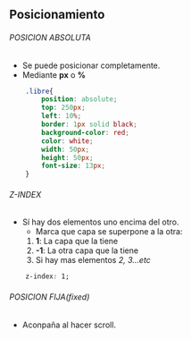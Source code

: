 ## Posicionamiento   


###### POSICION ABSOLUTA

- Se puede posicionar completamente.
- Mediante **px** o **%**
```css
    .libre{
        position: absolute;
        top: 250px;
        left: 10%;
        border: 1px solid black;
        background-color: red;
        color: white;
        width: 50px;
        height: 50px;
        font-size: 13px;
    }

```

###### Z-INDEX

- Sí hay dos elementos uno encima del otro.
    - Marca que capa se superpone a la otra:
    1. **1**: La capa que la tiene
    2. **-1**: La otra capa que la tiene
    3. Si hay mas elementos *2, 3...etc*
```css
    z-index: 1;
```


###### POSICION FIJA(fixed)

- Aconpaña al hacer scroll.